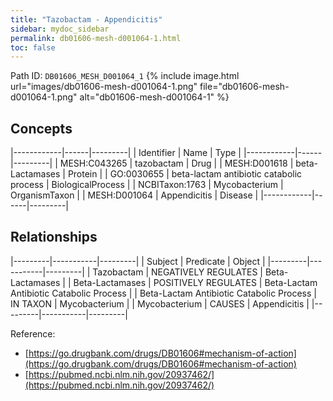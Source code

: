 ```yaml
---
title: "Tazobactam - Appendicitis"
sidebar: mydoc_sidebar
permalink: db01606-mesh-d001064-1.html
toc: false 
---
```



Path ID: `DB01606_MESH_D001064_1`
{% include image.html url="images/db01606-mesh-d001064-1.png" file="db01606-mesh-d001064-1.png" alt="db01606-mesh-d001064-1" %}

## Concepts

|------------|------|---------|
| Identifier | Name | Type    |
|------------|------|---------|
| MESH:C043265 | tazobactam | Drug |
| MESH:D001618 | beta-Lactamases | Protein |
| GO:0030655 | beta-lactam antibiotic catabolic process | BiologicalProcess |
| NCBITaxon:1763 | Mycobacterium | OrganismTaxon |
| MESH:D001064 | Appendicitis | Disease |
|------------|------|---------|

## Relationships

|---------|-----------|---------|
| Subject | Predicate | Object  |
|---------|-----------|---------|
| Tazobactam | NEGATIVELY REGULATES | Beta-Lactamases |
| Beta-Lactamases | POSITIVELY REGULATES | Beta-Lactam Antibiotic Catabolic Process |
| Beta-Lactam Antibiotic Catabolic Process | IN TAXON | Mycobacterium |
| Mycobacterium | CAUSES | Appendicitis |
|---------|-----------|---------|

Reference: 
  - [https://go.drugbank.com/drugs/DB01606#mechanism-of-action](https://go.drugbank.com/drugs/DB01606#mechanism-of-action)
  - [https://pubmed.ncbi.nlm.nih.gov/20937462/](https://pubmed.ncbi.nlm.nih.gov/20937462/)
